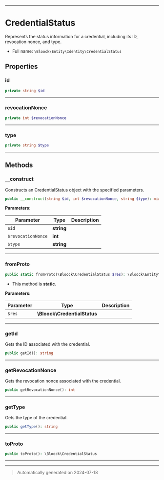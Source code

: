 ***

# CredentialStatus

Represents the status information for a credential, including its ID, revocation nonce, and type.



* Full name: `\Bloock\Entity\Identity\CredentialStatus`



## Properties


### id



```php
private string $id
```






***

### revocationNonce



```php
private int $revocationNonce
```






***

### type



```php
private string $type
```






***

## Methods


### __construct

Constructs an CredentialStatus object with the specified parameters.

```php
public __construct(string $id, int $revocationNonce, string $type): mixed
```








**Parameters:**

| Parameter | Type | Description |
|-----------|------|-------------|
| `$id` | **string** |  |
| `$revocationNonce` | **int** |  |
| `$type` | **string** |  |





***

### fromProto



```php
public static fromProto(\Bloock\CredentialStatus $res): \Bloock\Entity\Identity\CredentialStatus
```



* This method is **static**.




**Parameters:**

| Parameter | Type | Description |
|-----------|------|-------------|
| `$res` | **\Bloock\CredentialStatus** |  |





***

### getId

Gets the ID associated with the credential.

```php
public getId(): string
```












***

### getRevocationNonce

Gets the revocation nonce associated with the credential.

```php
public getRevocationNonce(): int
```












***

### getType

Gets the type of the credential.

```php
public getType(): string
```












***

### toProto



```php
public toProto(): \Bloock\CredentialStatus
```












***


***
> Automatically generated on 2024-07-18
